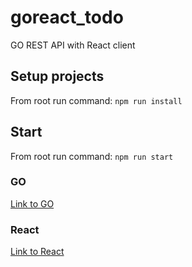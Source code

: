 # goreact_todo
GO REST API with React client

## Setup projects
From root run command: 
`npm run install`

## Start
From root run command: 
`npm run start`

### GO
[Link to GO](https://go.dev/)

### React
[Link to React](https://reactjs.org/)